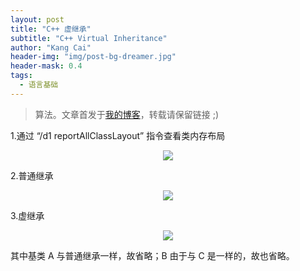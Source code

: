 ```yaml
---
layout: post
title: "C++ 虚继承"
subtitle: "C++ Virtual Inheritance"
author: "Kang Cai"
header-img: "img/post-bg-dreamer.jpg"
header-mask: 0.4
tags:
  - 语言基础
---
```


> 算法。文章首发于[我的博客](https://kangcai.github.io/2018/10/25/ml-overall-bayes/)，转载请保留链接 ;)

1.通过 “/d1 reportAllClassLayout” 指令查看类内存布局

<center>
<img src="https://kangcai.github.io/img/in-post/post-lang/c0.PNG"/>
</center>

2.普通继承

<center>
<img src="https://kangcai.github.io/img/in-post/post-lang/c1.PNG"/>
</center>

3.虚继承

<center>
<img src="https://kangcai.github.io/img/in-post/post-lang/c2.PNG"/>
</center>

其中基类 A 与普通继承一样，故省略；B 由于与 C 是一样的，故也省略。